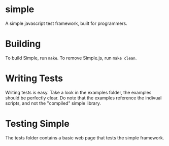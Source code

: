 simple
======

A simple javascript test framework, built for programmers.

Building
========

To build Simple, run `make`. To remove Simple.js, run `make clean`.

Writing Tests
=============

Writing tests is easy. Take a look in the examples folder, the examples should be perfectly clear. Do note that the
examples reference the indivual scripts, and not the "compiled" simple library. 

Testing Simple
==============

The tests folder contains a basic web page that tests the simple framework.
